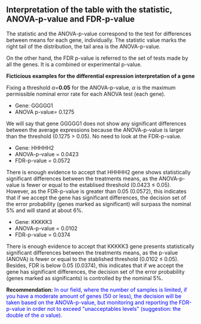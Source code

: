 ## Interpretation of the table with the statistic, ANOVA-p-value and FDR-p-value

The statistic and the ANOVA-p-value correspond to the test for differences between means for each gene, individually. The statistic value marks the right tail of the distribution, the tail area is the ANOVA-p-value. 

On the other hand, the FDR p-value is referred to the set of tests made by all the genes. It is a combined or experimental p-value. 

**Ficticious examples for the differential expression interpretation of a gene**

Fixing a threshold $\alpha=$**0.05** for the ANOVA-p-value, $\alpha$ is the maximum permissible nominal error rate for each ANOVA test (each gene).

- Gene: GGGGG1
- ANOVA p-value= 0.1275

We will say that gene GGGGG1 does not show any significant differences between the average expressions because the ANOVA-p-value is larger than the threshold (0.1275 $>$ 0.05). No need to look at the FDR-p-value.

- Gene: HHHHH2
- ANOVA-p-value = 0.0423
- FDR-p-value = 0.0572

There is enough evidence to accept that HHHHH2 gene shows statistically significant differences between the treatments means, as the ANOVA-p-value is fewer or equal to the establised threshold (0.0423 $\leq$ 0.05). However, as the FDR-p-value is greater than 0.05 (0.0572), this indicates that if we accept the gene has significant differences, the decision set of the error probability (genes marked as significant) will surpass the nominal 5\% and will stand at about 6\%.

- Gene: KKKKK3
- ANOVA-p-value = 0.0102
- FDR-p-value = 0.0374

There is enough evidence to accept that KKKKK3 gene presents statistically significant differences between the treatments means, as the p-value (ANOVA) is fewer or equal to the stablished threshold (0.0102 $\leq$ 0.05). Besides, FDR is below 0.05 (0.0374), this indicates that if we accept the gene has significant differences, the decision set of the error probability (genes marked as significants) is controlled by the nominal 5\%.

**Recommendation:** <font color='blue'> In our field, where the number of samples is limited, if you have a moderate amount of genes (50 or less), the decision will be taken based on the ANOVA-p-value, but monitoring and reporting the FDR-p-value in order not to exceed "unacceptables levels" (suggestion: the double of the $\alpha$ value).</font>